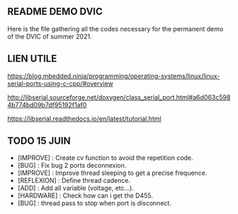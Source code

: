## README DEMO DVIC

Here is the file gathering all the codes necessary for the permanent demo of the DVIC of summer 2021.

## LIEN UTILE
https://blog.mbedded.ninja/programming/operating-systems/linux/linux-serial-ports-using-c-cpp/#overview

http://libserial.sourceforge.net/doxygen/class_serial_port.html#a6d063c5984b774bd09b7df95192f1af0

https://libserial.readthedocs.io/en/latest/tutorial.html

## TODO 15 JUIN 
* [IMPROVE]   : Create cv function to avoid the repetition code.
* [BUG]       : Fix bug 2 ports deconnexion.
* [IMPROVE]   : Improve thread sleeping to get a precise frequence.
* [REFLEXION] : Define thread cadence.
* [ADD]       : Add all variable (voltage, etc...).
* [HARDWARE]  : Check how can i get the D455.
* [BUG]       : thread pass to stop when port is disconnect.

